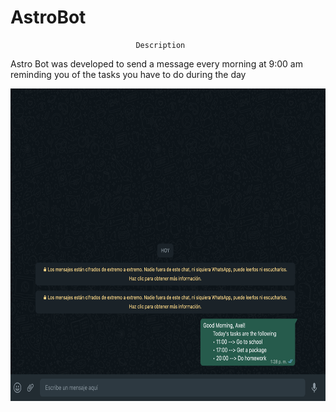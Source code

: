 # AstroBot

                                Description

Astro Bot was developed to send a message every morning at 9:00 am reminding you of the tasks you have to do during the day



<img src="/images/image.png" height="500"> 

                